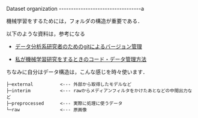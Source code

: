 Dataset organization
----------------------------------a

機械学習をするためには，フォルダの構造が重要である．

以下のような資料は，参考になる

- [データ分析系研究者のためのgitによるバージョン管理](https://qiita.com/kaz-yos/items/33f6622932d548d62525)

- [私が機械学習研究をするときのコード・データ管理方法](https://qiita.com/ysekky/items/3db54349452dd8a336fb)


ちなみに自分はデータ構造は，こんな感じを時々使います．

```
├─external          <--- 外部から取得したモデルなど
├─interim           <--- rawからメディアンフィルタをかけたあとなどの中間出力など
├─preprocessed      <--- 実際に処理に使うデータ
└─raw               <--- 原画像
```
